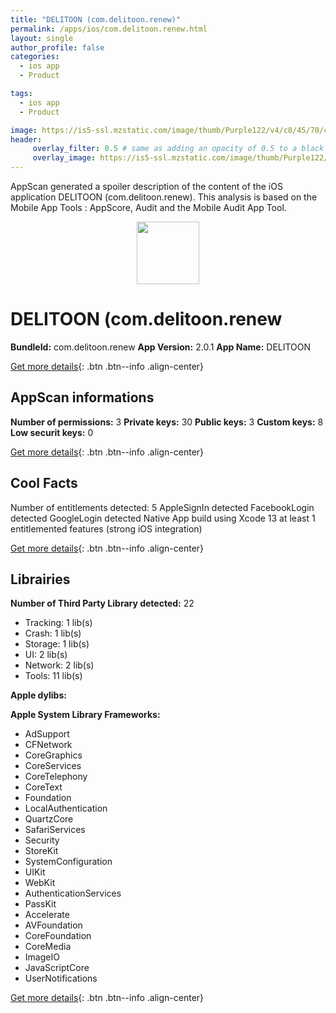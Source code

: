 ```yaml
---
title: "DELITOON (com.delitoon.renew)"
permalink: /apps/ios/com.delitoon.renew.html
layout: single
author_profile: false
categories: 
  - ios app 
  - Product 

tags: 
  - ios app 
  - Product 

image: https://is5-ssl.mzstatic.com/image/thumb/Purple122/v4/c8/45/70/c845700d-49df-5a27-8006-a66dc99f6be6/AppIcon_BoomToon_Com-1x_U007emarketing-0-5-0-85-220.png/512x512bb.jpg
header: 
     overlay_filter: 0.5 # same as adding an opacity of 0.5 to a black background
     overlay_image: https://is5-ssl.mzstatic.com/image/thumb/Purple122/v4/c8/45/70/c845700d-49df-5a27-8006-a66dc99f6be6/AppIcon_BoomToon_Com-1x_U007emarketing-0-5-0-85-220.png/512x512bb.jpg
---
```

AppScan generated a spoiler description of the content of the iOS application DELITOON (com.delitoon.renew). This analysis is based on the Mobile App Tools : AppScore, Audit and the Mobile Audit App Tool.

  
  
<div style="text-align: center;"><img src="https://is5-ssl.mzstatic.com/image/thumb/Purple122/v4/c8/45/70/c845700d-49df-5a27-8006-a66dc99f6be6/AppIcon_BoomToon_Com-1x_U007emarketing-0-5-0-85-220.png/512x512bb.jpg" width="100" height="100"></div>  
  
# DELITOON (com.delitoon.renew

**BundleId:** com.delitoon.renew
**App Version:** 2.0.1
**App Name:** DELITOON


[Get more details](/pricing.html){: .btn .btn--info .align-center}  
  
## AppScan informations 

**Number of permissions:** 3
**Private keys:** 30
**Public keys:** 3
**Custom keys:** 8
**Low securit keys:** 0
  
[Get more details](/pricing.html){: .btn .btn--info .align-center}

## Cool Facts

Number of entitlements detected: 5
AppleSignIn detected
FacebookLogin detected
GoogleLogin detected
Native App
build using Xcode 13
at least 1 entitlemented features (strong iOS integration)
  
[Get more details](/pricing.html){: .btn .btn--info .align-center}

## Librairies 
**Number of Third Party Library detected:** 22
- Tracking: 1 lib(s)
- Crash: 1 lib(s)
- Storage: 1 lib(s)
- UI: 2 lib(s)
- Network: 2 lib(s)
- Tools: 11 lib(s)

**Apple dylibs:**


**Apple System Library Frameworks:**
- AdSupport
- CFNetwork
- CoreGraphics
- CoreServices
- CoreTelephony
- CoreText
- Foundation
- LocalAuthentication
- QuartzCore
- SafariServices
- Security
- StoreKit
- SystemConfiguration
- UIKit
- WebKit
- AuthenticationServices
- PassKit
- Accelerate
- AVFoundation
- CoreFoundation
- CoreMedia
- ImageIO
- JavaScriptCore
- UserNotifications


  
[Get more details](/pricing.html){: .btn .btn--info .align-center}

